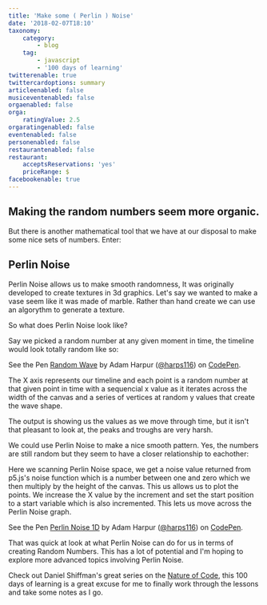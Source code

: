 ```yaml
---
title: 'Make some ( Perlin ) Noise'
date: '2018-02-07T18:10'
taxonomy:
    category:
        - blog
    tag:
        - javascript
        - '100 days of learning'
twitterenable: true
twittercardoptions: summary
articleenabled: false
musiceventenabled: false
orgaenabled: false
orga:
    ratingValue: 2.5
orgaratingenabled: false
eventenabled: false
personenabled: false
restaurantenabled: false
restaurant:
    acceptsReservations: 'yes'
    priceRange: $
facebookenable: true
---
```


## Making the random numbers seem more organic.

But there is another mathematical tool that we have at our disposal to make some nice sets of numbers. Enter:

## Perlin Noise

Perlin Noise allows us to make smooth randomness, It was originally developed to create textures in 3d graphics. Let's say we wanted to make a vase seem like it was made of marble. Rather than hand create we can use an algorythm to generate a texture.

So what does Perlin Noise look like?


Say we picked a random number at any given moment in time, the timeline would look totally random like so:

<p data-height="265" data-theme-id="0" data-slug-hash="qpgmWo" data-default-tab="js,result" data-user="harps116" data-embed-version="2" data-pen-title="Random Wave" class="codepen">See the Pen <a href="https://codepen.io/harps116/pen/qpgmWo/">Random Wave</a> by Adam Harpur (<a href="https://codepen.io/harps116">@harps116</a>) on <a href="https://codepen.io">CodePen</a>.</p>
<script async src="https://production-assets.codepen.io/assets/embed/ei.js"></script>

The X axis represents our timeline and each point is a random number at that given point in time with a sequencial x value as it iterates across the width of the canvas and a series of vertices at random y values that create the wave shape.

The output is showing us the values as we move through time, but it isn't that pleasant to look at, the peaks and troughs are very harsh.

We could use Perlin Noise to make a nice smooth pattern. Yes, the numbers are still random but they seem to have a closer relationship to eachother:

Here we scanning Perlin Noise space, we get a noise value returned from p5.js's noise function which is a number between one and zero which we then multiply by the height of the canvas. This us allows us to plot the points. We increase the X value by the increment and set the start position to a start variable which is also incremented. This lets us move across the Perlin Noise graph.

<p data-height="244" data-theme-id="0" data-slug-hash="EorZra" data-default-tab="result" data-user="harps116" data-embed-version="2" data-pen-title="Perlin Noise 1D" class="codepen">See the Pen <a href="https://codepen.io/harps116/pen/EorZra/">Perlin Noise 1D</a> by Adam Harpur (<a href="https://codepen.io/harps116">@harps116</a>) on <a href="https://codepen.io">CodePen</a>.</p>
<script async src="https://production-assets.codepen.io/assets/embed/ei.js"></script>

That was quick at look at what Perlin Noise can do for us in terms of creating Random Numbers. This has a lot of potential and I'm hoping to explore more advanced topics involving Perlin Noise.

Check out Daniel Shiffman's great series on the [Nature of Code](https://www.youtube.com/playlist?list=PLRqwX-V7Uu6aFlwukCmDf0-1-uSR7mklK), this 100 days of learning is a great excuse for me to finally work through the lessons and take some notes as I go.
